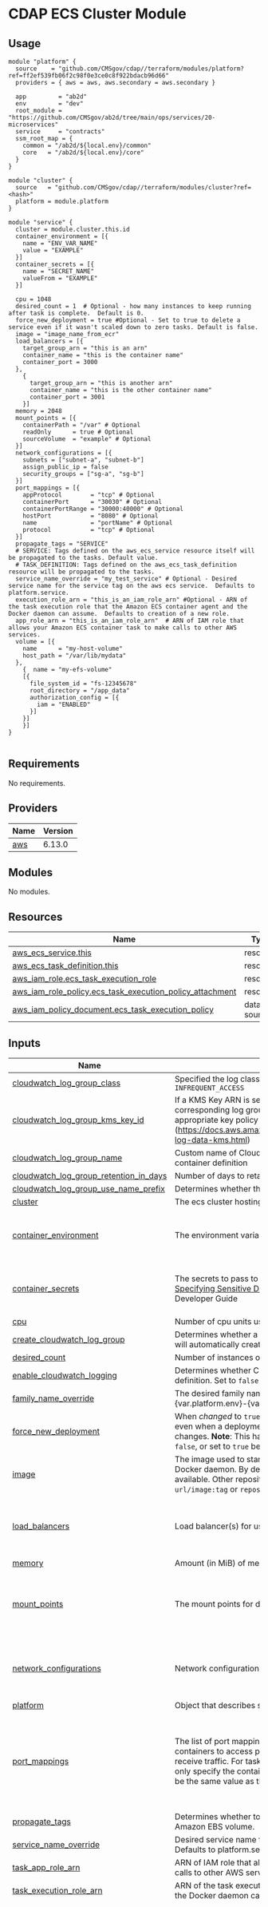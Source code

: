 # CDAP ECS Cluster Module

## Usage
```hcl
module "platform" {
  source    = "github.com/CMSgov/cdap//terraform/modules/platform?ref=ff2ef539fb06f2c98f0e3ce0c8f922bdacb96d66"
  providers = { aws = aws, aws.secondary = aws.secondary }

  app         = "ab2d"
  env         = "dev"
  root_module = "https://github.com/CMSgov/ab2d/tree/main/ops/services/20-microservices"
  service     = "contracts"
  ssm_root_map = {
    common = "/ab2d/${local.env}/common"
    core   = "/ab2d/${local.env}/core"
  }
}

module "cluster" {
  source   = "github.com/CMSgov/cdap//terraform/modules/cluster?ref=<hash>"
  platform = module.platform
}

module "service" {
  cluster = module.cluster.this.id
  container_environment = [{
    name = "ENV_VAR_NAME"
    value = "EXAMPLE"
  }]
  container_secrets = [{
    name = "SECRET_NAME"
    valueFrom = "EXAMPLE"
  }]

  cpu = 1048
  desired_count = 1  # Optional - how many instances to keep running after task is complete.  Default is 0.
  force_new_deployment = true #Optional - Set to true to delete a service even if it wasn't scaled down to zero tasks. Default is false.
  image = "image_name_from_ecr"
  load_balancers = [{
    target_group_arn = "this is an arn"
    container_name = "this is the container name"
    container_port = 3000
  },
    {
      target_group_arn = "this is another arn"
      container_name = "this is the other container name"
      container_port = 3001
    }]
  memory = 2048
  mount_points = [{
    containerPath = "/var" # Optional
    readOnly      = true # Optional
    sourceVolume  = "example" # Optional
  }]
  network_configurations = [{
    subnets = ["subnet-a", "subnet-b"]
    assign_public_ip = false
    security_groups = ["sg-a", "sg-b"]
  }]
  port_mappings = [{
    appProtocol        = "tcp" # Optional
    containerPort      = "30030" # Optional
    containerPortRange = "30000:40000" # Optional
    hostPort           = "8080" # Optional
    name               = "portName" # Optional
    protocol           = "tcp" # Optional
  }]
  propagate_tags = "SERVICE"
  # SERVICE: Tags defined on the aws_ecs_service resource itself will be propagated to the tasks. Default value.
  # TASK_DEFINITION: Tags defined on the aws_ecs_task_definition resource will be propagated to the tasks.
  service_name_override = "my_test_service" # Optional - Desired service name for the service tag on the aws ecs service.  Defaults to platform.service.
  execution_role_arn = "this_is_an_iam_role_arn" #Optional - ARN of the task execution role that the Amazon ECS container agent and the Docker daemon can assume.  Defaults to creation of a new role.
  app_role_arn = "this_is_an_iam_role_arn"  # ARN of IAM role that allows your Amazon ECS container task to make calls to other AWS services.
  volume = [{
    name      = "my-host-volume"
    host_path = "/var/lib/mydata"
  },
    {  name = "my-efs-volume"
    [{
      file_system_id = "fs-12345678"
      root_directory = "/app_data"
      authorization_config = [{
        iam = "ENABLED"
      }]
    }]
    }]
}


```

<!-- BEGIN_TF_DOCS -->
## Requirements

No requirements.

## Providers

| Name | Version |
|------|---------|
| <a name="provider_aws"></a> [aws](#provider\_aws) | 6.13.0 |

## Modules

No modules.

## Resources

| Name | Type |
|------|------|
| [aws_ecs_service.this](https://registry.terraform.io/providers/hashicorp/aws/latest/docs/resources/ecs_service) | resource |
| [aws_ecs_task_definition.this](https://registry.terraform.io/providers/hashicorp/aws/latest/docs/resources/ecs_task_definition) | resource |
| [aws_iam_role.ecs_task_execution_role](https://registry.terraform.io/providers/hashicorp/aws/latest/docs/resources/iam_role) | resource |
| [aws_iam_role_policy.ecs_task_execution_policy_attachment](https://registry.terraform.io/providers/hashicorp/aws/latest/docs/resources/iam_role_policy) | resource |
| [aws_iam_policy_document.ecs_task_execution_policy](https://registry.terraform.io/providers/hashicorp/aws/latest/docs/data-sources/iam_policy_document) | data source |

## Inputs

| Name | Description | Type | Default | Required |
|------|-------------|------|---------|:--------:|
| <a name="input_cloudwatch_log_group_class"></a> [cloudwatch\_log\_group\_class](#input\_cloudwatch\_log\_group\_class) | Specified the log class of the log group. Possible values are: `STANDARD` or `INFREQUENT_ACCESS` | `string` | `null` | no |
| <a name="input_cloudwatch_log_group_kms_key_id"></a> [cloudwatch\_log\_group\_kms\_key\_id](#input\_cloudwatch\_log\_group\_kms\_key\_id) | If a KMS Key ARN is set, this key will be used to encrypt the corresponding log group. Please be sure that the KMS Key has an appropriate key policy (https://docs.aws.amazon.com/AmazonCloudWatch/latest/logs/encrypt-log-data-kms.html) | `string` | `null` | no |
| <a name="input_cloudwatch_log_group_name"></a> [cloudwatch\_log\_group\_name](#input\_cloudwatch\_log\_group\_name) | Custom name of CloudWatch log group for a service associated with the container definition | `string` | `null` | no |
| <a name="input_cloudwatch_log_group_retention_in_days"></a> [cloudwatch\_log\_group\_retention\_in\_days](#input\_cloudwatch\_log\_group\_retention\_in\_days) | Number of days to retain log events. Set to `0` to keep logs indefinitely | `number` | `14` | no |
| <a name="input_cloudwatch_log_group_use_name_prefix"></a> [cloudwatch\_log\_group\_use\_name\_prefix](#input\_cloudwatch\_log\_group\_use\_name\_prefix) | Determines whether the log group name should be used as a prefix | `bool` | `false` | no |
| <a name="input_cluster"></a> [cluster](#input\_cluster) | The ecs cluster hosting the service and task. | `any` | n/a | yes |
| <a name="input_container_environment"></a> [container\_environment](#input\_container\_environment) | The environment variables to pass to the container | <pre>list(object({<br/>    name  = string<br/>    value = string<br/>  }))</pre> | `null` | no |
| <a name="input_container_secrets"></a> [container\_secrets](#input\_container\_secrets) | The secrets to pass to the container. For more information, see [Specifying Sensitive Data](https://docs.aws.amazon.com/AmazonECS/latest/developerguide/specifying-sensitive-data.html) in the Amazon Elastic Container Service Developer Guide | <pre>list(object({<br/>    name      = string<br/>    valueFrom = string<br/>  }))</pre> | `null` | no |
| <a name="input_cpu"></a> [cpu](#input\_cpu) | Number of cpu units used by the task. | `number` | n/a | yes |
| <a name="input_create_cloudwatch_log_group"></a> [create\_cloudwatch\_log\_group](#input\_create\_cloudwatch\_log\_group) | Determines whether a log group is created by this module. If not, AWS will automatically create one if logging is enabled | `bool` | `true` | no |
| <a name="input_desired_count"></a> [desired\_count](#input\_desired\_count) | Number of instances of the task definition to place and keep running. | `number` | `0` | no |
| <a name="input_enable_cloudwatch_logging"></a> [enable\_cloudwatch\_logging](#input\_enable\_cloudwatch\_logging) | Determines whether CloudWatch logging is configured for this container definition. Set to `false` to use other logging drivers | `bool` | `true` | no |
| <a name="input_family_name_override"></a> [family\_name\_override](#input\_family\_name\_override) | The desired family name for the ECS task definition.  If null will default to: {var.platform.env}-{var.platform.app}-{var.platform.service} | `any` | `null` | no |
| <a name="input_force_new_deployment"></a> [force\_new\_deployment](#input\_force\_new\_deployment) | When *changed* to `true`, trigger a new deployment of the ECS Service even when a deployment wouldn't otherwise be triggered by other changes. **Note**: This has no effect when the value is `false`, changed to `false`, or set to `true` between consecutive applies. | `bool` | `false` | no |
| <a name="input_image"></a> [image](#input\_image) | The image used to start a container. This string is passed directly to the Docker daemon. By default, images in the Docker Hub registry are available. Other repositories are specified with either `repository-url/image:tag` or `repository-url/image@digest` | `string` | `null` | no |
| <a name="input_load_balancers"></a> [load\_balancers](#input\_load\_balancers) | Load balancer(s) for use by the AWS ECS service. | <pre>list(object({<br/>    target_group_arn = string<br/>    container_name   = string<br/>    container_port   = number<br/>  }))</pre> | n/a | yes |
| <a name="input_memory"></a> [memory](#input\_memory) | Amount (in MiB) of memory used by the task. | `number` | n/a | yes |
| <a name="input_mount_points"></a> [mount\_points](#input\_mount\_points) | The mount points for data volumes in your container | <pre>list(object({<br/>    containerPath = optional(string)<br/>    readOnly      = optional(bool)<br/>    sourceVolume  = optional(string)<br/>  }))</pre> | `null` | no |
| <a name="input_network_configurations"></a> [network\_configurations](#input\_network\_configurations) | Network configuration for the aws ecs service. | <pre>list(object({<br/>    subnets          = list(string)<br/>    assign_public_ip = string<br/>    security_groups  = list(string)<br/>  }))</pre> | n/a | yes |
| <a name="input_platform"></a> [platform](#input\_platform) | Object that describes standardized platform values. | `any` | n/a | yes |
| <a name="input_port_mappings"></a> [port\_mappings](#input\_port\_mappings) | The list of port mappings for the container. Port mappings allow containers to access ports on the host container instance to send or receive traffic. For task definitions that use the awsvpc network mode, only specify the containerPort. The hostPort can be left blank or it must be the same value as the containerPort | <pre>list(object({<br/>    appProtocol        = optional(string)<br/>    containerPort      = optional(number)<br/>    containerPortRange = optional(string)<br/>    hostPort           = optional(number)<br/>    name               = optional(string)<br/>    protocol           = optional(string)<br/>  }))</pre> | `null` | no |
| <a name="input_propagate_tags"></a> [propagate\_tags](#input\_propagate\_tags) | Determines whether to propagate the tags from the task definition to the Amazon EBS volume. | `string` | `"SERVICE"` | no |
| <a name="input_service_name_override"></a> [service\_name\_override](#input\_service\_name\_override) | Desired service name for the service tag on the aws ecs service.  Defaults to platform.service. | `string` | `null` | no |
| <a name="input_task_app_role_arn"></a> [task\_app\_role\_arn](#input\_task\_app\_role\_arn) | ARN of IAM role that allows your Amazon ECS container task to make calls to other AWS services. | `any` | n/a | yes |
| <a name="input_task_execution_role_arn"></a> [task\_execution\_role\_arn](#input\_task\_execution\_role\_arn) | ARN of the task execution role that the Amazon ECS container agent and the Docker daemon can assume.  Defaults to creation of a new role. | `string` | `null` | no |
| <a name="input_volume"></a> [volume](#input\_volume) | Configuration block for volumes that containers in your task may use | <pre>map(object({<br/>    configure_at_launch = optional(bool)<br/>    docker_volume_configuration = optional(object({<br/>      autoprovision = optional(bool)<br/>      driver        = optional(string)<br/>      driver_opts   = optional(map(string))<br/>      labels        = optional(map(string))<br/>      scope         = optional(string)<br/>    }))<br/>    efs_volume_configuration = optional(object({<br/>      authorization_config = optional(object({<br/>        access_point_id = optional(string)<br/>        iam             = optional(string)<br/>      }))<br/>      file_system_id          = string<br/>      root_directory          = optional(string)<br/>      transit_encryption      = optional(string)<br/>      transit_encryption_port = optional(number)<br/>    }))<br/>    host_path = optional(string)<br/>    name      = optional(string)<br/>  }))</pre> | `null` | no |

## Outputs

| Name | Description |
|------|-------------|
| <a name="output_aws_ecs_service"></a> [aws\_ecs\_service](#output\_aws\_ecs\_service) | The service for the given inputs. |
| <a name="output_aws_ecs_task_definition"></a> [aws\_ecs\_task\_definition](#output\_aws\_ecs\_task\_definition) | The task definition for the given inputs. |
<!-- END_TF_DOCS -->